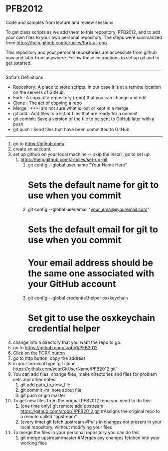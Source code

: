 PFB2012
=======

Code and samples from lecture and review sessions

To get class scripts as we add them to this repository, PFB2012,  and to add your own files to your own personal repository. The steps were summarized from https://help.github.com/articles/fork-a-repo

This repository and your personal repositories are accessible from github now and later from anywhere. Follow these instructions to set up git and to get sstarted. 

---
Sofia's Definitions
- Repository: A place to store scripts. In our case it is at a remote location on the servers of GitHub.
- Fork      : A copy of a repository (repo) that you can change and edit. 
- Clone     : The act of copying a repo
- Merge     : ***I am not sure what is lost or kept in a merge 
- git add	  : Add files to a list of files that are ready for a commit
- git commit: Save a version of the file to be sent to GitHub later with a push
- git push  : Send files that have been committed to GitHub 

---

1. go to https://github.com/
2. create an account.
3. set up github on your local machine -- skip the install, go to set up
	1. https://help.github.com/articles/set-up-git
		1. git config --global user.name "Your Name Here"
		   # Sets the default name for git to use when you commit
		2. git config --global user.email "your_email@youremail.com"
		   # Sets the default email for git to use when you commit
		   # Your email address should be the same one associated with your GitHub account
		3. git config --global credential.helper osxkeychain
		   # Set git to use the osxkeychain credential helper
3. change into a directory that you want the repo to go.
4. go to https://github.com/srobb1/PFB2012
5. Click on the FORK button
5. go to http button, copy the address
6. in your terminal type 'git clone https://github.com/yourGitUserName/PFB2012.git'
7. You can add files, change files, make directories and files for problem sets and other notes
	1. git add path_to_new_file
	2. git commit -m 'note about file'
	3. git push origin master 
8. To get new files from the orignal PFB2012 repo you need to do this:
	1. (one time only) git remote add upstream https://github.com/srobb1/PFB2012.git #Assigns the original repo to a remote called "upstream"
	2. (every time) git fetch upstream #Pulls in changes not present in your local repository, without modifying your files
9. To merge the files in your personal repository you can do this
	1. git merge upstream/master #Merges any changes fetched into your working files
